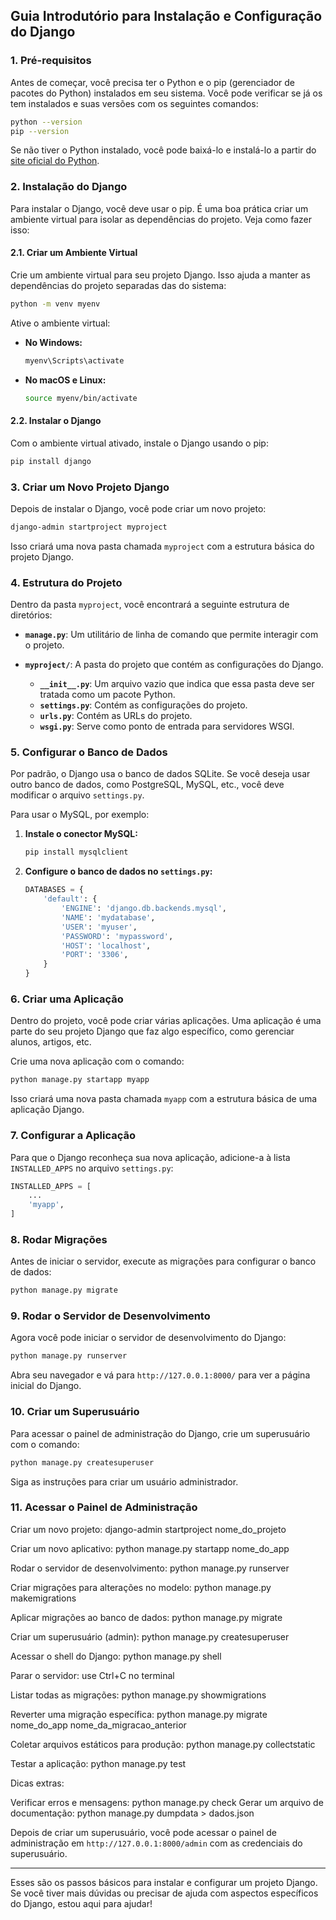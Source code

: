 ## Guia Introdutório para Instalação e Configuração do Django

### **1. Pré-requisitos**

Antes de começar, você precisa ter o Python e o pip (gerenciador de pacotes do Python) instalados em seu sistema. Você pode verificar se já os tem instalados e suas versões com os seguintes comandos:

```sh
python --version
pip --version
```

Se não tiver o Python instalado, você pode baixá-lo e instalá-lo a partir do [site oficial do Python](https://www.python.org/downloads/).

### **2. Instalação do Django**

Para instalar o Django, você deve usar o pip. É uma boa prática criar um ambiente virtual para isolar as dependências do projeto. Veja como fazer isso:

#### **2.1. Criar um Ambiente Virtual**

Crie um ambiente virtual para seu projeto Django. Isso ajuda a manter as dependências do projeto separadas das do sistema:

```sh
python -m venv myenv
```

Ative o ambiente virtual:

- **No Windows:**

  ```sh
  myenv\Scripts\activate
  ```

- **No macOS e Linux:**

  ```sh
  source myenv/bin/activate
  ```

#### **2.2. Instalar o Django**

Com o ambiente virtual ativado, instale o Django usando o pip:

```sh
pip install django
```

### **3. Criar um Novo Projeto Django**

Depois de instalar o Django, você pode criar um novo projeto:

```sh
django-admin startproject myproject
```

Isso criará uma nova pasta chamada `myproject` com a estrutura básica do projeto Django.

### **4. Estrutura do Projeto**

Dentro da pasta `myproject`, você encontrará a seguinte estrutura de diretórios:

- **`manage.py`**: Um utilitário de linha de comando que permite interagir com o projeto.
- **`myproject/`**: A pasta do projeto que contém as configurações do Django.

  - **`__init__.py`**: Um arquivo vazio que indica que essa pasta deve ser tratada como um pacote Python.
  - **`settings.py`**: Contém as configurações do projeto.
  - **`urls.py`**: Contém as URLs do projeto.
  - **`wsgi.py`**: Serve como ponto de entrada para servidores WSGI.

### **5. Configurar o Banco de Dados**

Por padrão, o Django usa o banco de dados SQLite. Se você deseja usar outro banco de dados, como PostgreSQL, MySQL, etc., você deve modificar o arquivo `settings.py`.

Para usar o MySQL, por exemplo:

1. **Instale o conector MySQL:**

   ```sh
   pip install mysqlclient
   ```

2. **Configure o banco de dados no `settings.py`:**

   ```python
   DATABASES = {
       'default': {
           'ENGINE': 'django.db.backends.mysql',
           'NAME': 'mydatabase',
           'USER': 'myuser',
           'PASSWORD': 'mypassword',
           'HOST': 'localhost',
           'PORT': '3306',
       }
   }
   ```

### **6. Criar uma Aplicação**

Dentro do projeto, você pode criar várias aplicações. Uma aplicação é uma parte do seu projeto Django que faz algo específico, como gerenciar alunos, artigos, etc.

Crie uma nova aplicação com o comando:

```sh
python manage.py startapp myapp
```

Isso criará uma nova pasta chamada `myapp` com a estrutura básica de uma aplicação Django.

### **7. Configurar a Aplicação**

Para que o Django reconheça sua nova aplicação, adicione-a à lista `INSTALLED_APPS` no arquivo `settings.py`:

```python
INSTALLED_APPS = [
    ...
    'myapp',
]
```

### **8. Rodar Migrações**

Antes de iniciar o servidor, execute as migrações para configurar o banco de dados:

```sh
python manage.py migrate
```

### **9. Rodar o Servidor de Desenvolvimento**

Agora você pode iniciar o servidor de desenvolvimento do Django:

```sh
python manage.py runserver
```

Abra seu navegador e vá para `http://127.0.0.1:8000/` para ver a página inicial do Django.

### **10. Criar um Superusuário**

Para acessar o painel de administração do Django, crie um superusuário com o comando:

```sh
python manage.py createsuperuser
```

Siga as instruções para criar um usuário administrador.

### **11. Acessar o Painel de Administração**


Criar um novo projeto: 
django-admin startproject nome_do_projeto

Criar um novo aplicativo: python manage.py startapp nome_do_app

Rodar o servidor de desenvolvimento: python manage.py runserver

Criar migrações para alterações no modelo: python manage.py makemigrations

Aplicar migrações ao banco de dados: python manage.py migrate

Criar um superusuário (admin): python manage.py createsuperuser

Acessar o shell do Django: python manage.py shell

Parar o servidor: use Ctrl+C no terminal

Listar todas as migrações: python manage.py showmigrations

Reverter uma migração específica: python manage.py migrate nome_do_app nome_da_migracao_anterior

Coletar arquivos estáticos para produção: python manage.py collectstatic

Testar a aplicação: python manage.py test

Dicas extras:

Verificar erros e mensagens: python manage.py check
Gerar um arquivo de documentação: python manage.py dumpdata > dados.json

Depois de criar um superusuário, você pode acessar o painel de administração em `http://127.0.0.1:8000/admin` com as credenciais do superusuário.

---

Esses são os passos básicos para instalar e configurar um projeto Django. Se você tiver mais dúvidas ou precisar de ajuda com aspectos específicos do Django, estou aqui para ajudar!
